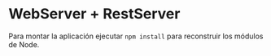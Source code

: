 # WebServer + RestServer

Para montar la aplicación ejecutar ````npm install```` para reconstruir los módulos de Node.

